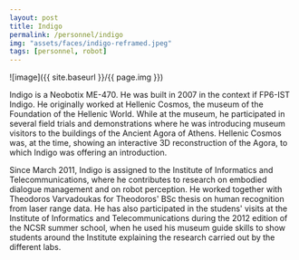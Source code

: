 ```yaml
---
layout: post
title: Indigo
permalink: /personnel/indigo
img: "assets/faces/indigo-reframed.jpeg"
tags: [personnel, robot]
---
```


![image]({{ site.baseurl }}/{{ page.img }})

Indigo is a Neobotix ME-470. He was built in 2007 in the context if
FP6-IST Indigo. He originally worked at Hellenic Cosmos, the museum of
the Foundation of the Hellenic World. While at the museum, he
participated in several field trials and demonstrations where he was
introducing museum visitors to the buildings of the Ancient Agora of
Athens. Hellenic Cosmos was, at the time, showing an interactive 3D
reconstruction of the Agora, to which Indigo was offering an
introduction.

Since March 2011, Indigo is assigned to the Institute of Informatics
and Telecommunications, where he contributes to research on embodied
dialogue management and on robot perception. He worked together with
Theodoros Varvadoukas for Theodoros' BSc thesis on human recognition
from laser range data. He has also participated in the studens' visits
at the Institute of Informatics and Telecommunications during the 2012
edition of the NCSR summer school, when he used his museum guide
skills to show students around the Institute explaining the research
carried out by the different labs.
